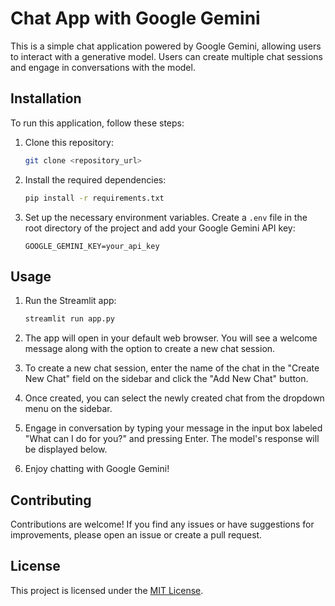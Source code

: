 

# Chat App with Google Gemini

This is a simple chat application powered by Google Gemini, allowing users to interact with a generative model. Users can create multiple chat sessions and engage in conversations with the model.

## Installation

To run this application, follow these steps:

1. Clone this repository:

   ```bash
   git clone <repository_url>
   ```

2. Install the required dependencies:

   ```bash
   pip install -r requirements.txt
   ```

3. Set up the necessary environment variables. Create a `.env` file in the root directory of the project and add your Google Gemini API key:

   ```
   GOOGLE_GEMINI_KEY=your_api_key
   ```

## Usage

1. Run the Streamlit app:

   ```bash
   streamlit run app.py
   ```

2. The app will open in your default web browser. You will see a welcome message along with the option to create a new chat session.

3. To create a new chat session, enter the name of the chat in the "Create New Chat" field on the sidebar and click the "Add New Chat" button.

4. Once created, you can select the newly created chat from the dropdown menu on the sidebar.

5. Engage in conversation by typing your message in the input box labeled "What can I do for you?" and pressing Enter. The model's response will be displayed below.

6. Enjoy chatting with Google Gemini!

## Contributing

Contributions are welcome! If you find any issues or have suggestions for improvements, please open an issue or create a pull request.

## License

This project is licensed under the [MIT License](LICENSE).


